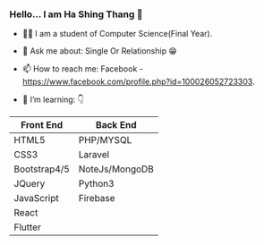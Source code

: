 ### Hello... I am Ha Shing Thang 👋

- 👨‍🎓 I am a student of Computer Science(Final Year).
- 💬 Ask me about: Single Or Relationship 😁
- 📫 How to reach me: Facebook - https://www.facebook.com/profile.php?id=100026052723303.

- 🌱 I’m learning:  👇 

 |  Front End  |  Back End       |      
 | ----------- | --------------- |     
 | HTML5       | PHP/MYSQL       |
 | CSS3        | Laravel         |
 | Bootstrap4/5| NoteJs/MongoDB  |
 | JQuery      | Python3         |
 | JavaScript  | Firebase        |
 | React       |                 |
 | Flutter     |                 |

<!--- 
- 😄 Pronouns: JOHST 
- ⚡ Fun fact: I spend to watch comedy movies for two hours in a day.
React, Laravel, NoteJs and Flutter.
👯 I’m looking to collaborate on .
- 🤔 I’m looking for help with
 ... -->
